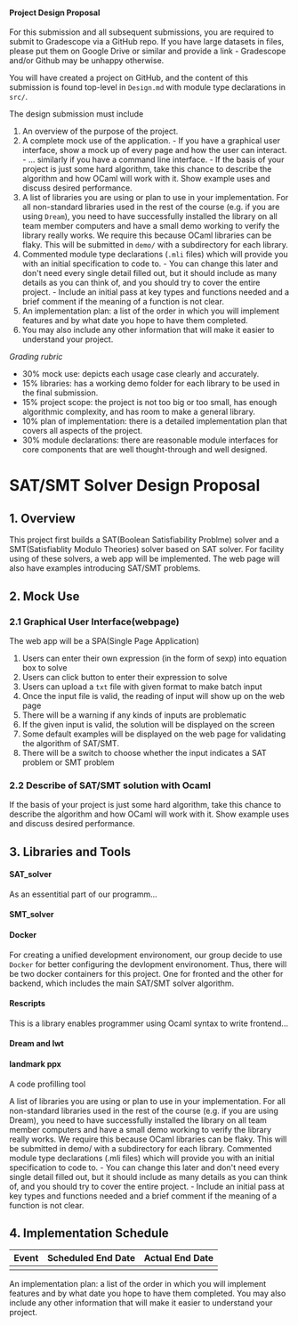 #### Project Design Proposal

For this submission and all subsequent submissions, you are required to submit to Gradescope via a GitHub repo. If you have large datasets in files, please put them on Google Drive or similar and provide a link - Gradescope and/or Github may be unhappy otherwise.

You will have created a project on GitHub, and the content of this submission is found top-level in `Design.md` with module type declarations in `src/`.

The design submission must include
  1. An overview of the purpose of the project.
  2. A complete mock use of the application.
    - If you have a graphical user interface, show a mock up of every page and how the user can interact.
    - ... similarly if you have a command line interface.
    - If the basis of your project is just some hard algorithm, take this chance to describe the algorithm and how OCaml will work with it. Show example uses and discuss desired performance.
  3. A list of libraries you are using or plan to use in your implementation. For all non-standard libraries used in the rest of the course (e.g. if you are using `Dream`), you need to have successfully installed the library on all team member computers and have a small demo working to verify the library really works. We require this because OCaml libraries can be flaky. This will be submitted in `demo/` with a subdirectory for each library.
  4. Commented module type declarations (`.mli` files) which will provide you with an initial specification to code to.
    - You can change this later and don't need every single detail filled out, but it should include as many details as you can think of, and you should try to cover the entire project.
    - Include an initial pass at key types and functions needed and a brief comment if the meaning of a function is not clear.
  5. An implementation plan: a list of the order in which you will implement features and by what date you hope to have them completed.
  6. You may also include any other information that will make it easier to understand your project.

*Grading rubric*

* 30% mock use: depicts each usage case clearly and accurately.
* 15% libraries: has a working demo folder for each library to be used in the final submission.
* 15% project scope: the project is not too big or too small, has enough algorithmic complexity, and has room to make a general library.
* 10% plan of implementation: there is a detailed implementation plan that covers all aspects of the project.
* 30% module declarations: there are reasonable module interfaces for core components that are well thought-through and well designed.


# SAT/SMT Solver Design Proposal
## 1. Overview
This project first builds a SAT(Boolean Satisfiability Problme) solver and a SMT(Satisfiablity Modulo Theories) solver based on SAT solver. For facility using of these solvers, a web app will be implemented. The web page will also have examples introducing SAT/SMT problems.

## 2. Mock Use
### 2.1 Graphical User Interface(webpage)
The web app will be a SPA(Single Page Application)
1. Users can enter their own expression (in the form of sexp) into equation box to solve
2. Users can click button to enter their expression to solve
3. Users can upload a `txt` file with given format to make batch input
4. Once the input file is valid, the reading of input will show up on the web page
5. There will be a warning if any kinds of inputs are problematic
6. If the given input is valid, the solution will be displayed on the screen
7. Some default examples will be displayed on the web page for validating the algorithm of SAT/SMT.
8. There will be a switch to choose whether the input indicates a SAT problem or SMT problem

### 2.2 Describe of SAT/SMT solution with Ocaml
If the basis of your project is just some hard algorithm, take this chance to describe the algorithm and how OCaml will work with it. Show example uses and discuss desired performance.





## 3. Libraries and Tools
#### SAT_solver
As an essentitial part of our programm...

#### SMT_solver

#### Docker

For creating a unified development environoment, our group decide to use `Docker` for better configuring the devlopment environoment. Thus, there will be two docker containers for this project. One for fronted and the other for backend, which includes the main SAT/SMT solver algorithm.

#### Rescripts
This is a library enables programmer using Ocaml syntax to write frontend...

#### Dream and lwt 


#### landmark ppx

A code profilling tool


A list of libraries you are using or plan to use in your implementation. For all non-standard libraries used in the rest of the course (e.g. if you are using Dream), you need to have successfully installed the library on all team member computers and have a small demo working to verify the library really works. We require this because OCaml libraries can be flaky. This will be submitted in demo/ with a subdirectory for each library.
Commented module type declarations (.mli files) which will provide you with an initial specification to code to. - You can change this later and don't need every single detail filled out, but it should include as many details as you can think of, and you should try to cover the entire project. - Include an initial pass at key types and functions needed and a brief comment if the meaning of a function is not clear.

## 4. Implementation Schedule
Event|Scheduled End Date|Actual End Date|
|-|-|-|
||||


An implementation plan: a list of the order in which you will implement features and by what date you hope to have them completed.
You may also include any other information that will make it easier to understand your project.